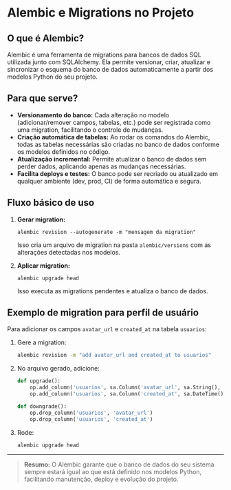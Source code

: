 # Alembic e Migrations no Projeto

## O que é Alembic?
Alembic é uma ferramenta de migrations para bancos de dados SQL utilizada junto com SQLAlchemy. Ela permite versionar, criar, atualizar e sincronizar o esquema do banco de dados automaticamente a partir dos modelos Python do seu projeto.

## Para que serve?
- **Versionamento do banco:** Cada alteração no modelo (adicionar/remover campos, tabelas, etc.) pode ser registrada como uma migration, facilitando o controle de mudanças.
- **Criação automática de tabelas:** Ao rodar os comandos do Alembic, todas as tabelas necessárias são criadas no banco de dados conforme os modelos definidos no código.
- **Atualização incremental:** Permite atualizar o banco de dados sem perder dados, aplicando apenas as mudanças necessárias.
- **Facilita deploys e testes:** O banco pode ser recriado ou atualizado em qualquer ambiente (dev, prod, CI) de forma automática e segura.

## Fluxo básico de uso
1. **Gerar migration:**
   ```
   alembic revision --autogenerate -m "mensagem da migration"
   ```
   Isso cria um arquivo de migration na pasta `alembic/versions` com as alterações detectadas nos modelos.

2. **Aplicar migration:**
   ```
   alembic upgrade head
   ```
   Isso executa as migrations pendentes e atualiza o banco de dados.


## Exemplo de migration para perfil de usuário

Para adicionar os campos `avatar_url` e `created_at` na tabela `usuarios`:

1. Gere a migration:
   ```bash
   alembic revision -m "add avatar_url and created_at to usuarios"
   ```
2. No arquivo gerado, adicione:
   ```python
   def upgrade():
       op.add_column('usuarios', sa.Column('avatar_url', sa.String(), nullable=True))
       op.add_column('usuarios', sa.Column('created_at', sa.DateTime(), nullable=True))

   def downgrade():
       op.drop_column('usuarios', 'avatar_url')
       op.drop_column('usuarios', 'created_at')
   ```
3. Rode:
   ```bash
   alembic upgrade head
   ```

---

> **Resumo:**
> O Alembic garante que o banco de dados do seu sistema sempre estará igual ao que está definido nos modelos Python, facilitando manutenção, deploy e evolução do projeto.
